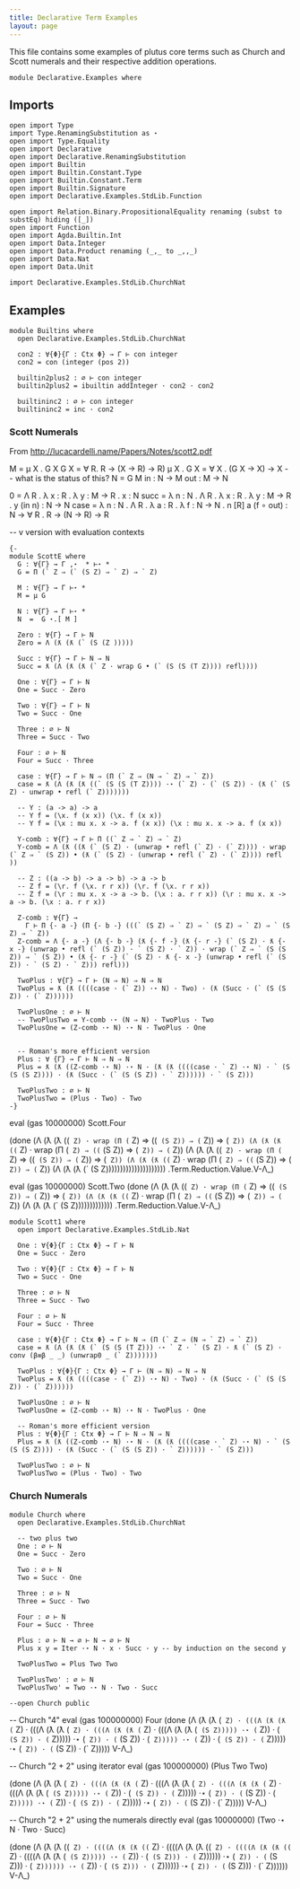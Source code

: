```yaml
---
title: Declarative Term Examples
layout: page
---
```


This file contains some examples of plutus core terms such as Church
and Scott numerals and their respective addition operations.

```
module Declarative.Examples where
```

## Imports

```
open import Type
import Type.RenamingSubstitution as ⋆
open import Type.Equality
open import Declarative
open import Declarative.RenamingSubstitution
open import Builtin
open import Builtin.Constant.Type
open import Builtin.Constant.Term
open import Builtin.Signature
open import Declarative.Examples.StdLib.Function

open import Relation.Binary.PropositionalEquality renaming (subst to substEq) hiding ([_])
open import Function
open import Agda.Builtin.Int
open import Data.Integer
open import Data.Product renaming (_,_ to _,,_)
open import Data.Nat
open import Data.Unit

import Declarative.Examples.StdLib.ChurchNat
```

## Examples

```
module Builtins where
  open Declarative.Examples.StdLib.ChurchNat

  con2 : ∀{Φ}{Γ : Ctx Φ} → Γ ⊢ con integer
  con2 = con (integer (pos 2))

  builtin2plus2 : ∅ ⊢ con integer
  builtin2plus2 = ibuiltin addInteger · con2 · con2

  builtininc2 : ∅ ⊢ con integer
  builtininc2 = inc · con2
```


### Scott Numerals

From http://lucacardelli.name/Papers/Notes/scott2.pdf

M = μ X . G X
G X = ∀ R. R → (X → R) → R)
μ X . G X = ∀ X . (G X → X) → X -- what is the status of this?
N = G M
in  : N → M
out : M → N

0    = Λ R . λ x : R . λ y : M → R . x
     : N
succ = λ n : N . Λ R . λ x : R . λ y : M → R . y (in n)
     : N → N
case = λ n : N . Λ R . λ a : R . λ f : N → N . n [R] a (f ∘ out)
     : N → ∀ R . R → (N → R) → R


-- v version with evaluation contexts

```
{-
module ScottE where
  G : ∀{Γ} → Γ ,⋆  * ⊢⋆ *
  G = Π (` Z ⇒ (` (S Z) ⇒ ` Z) ⇒ ` Z)
  
  M : ∀{Γ} → Γ ⊢⋆ *
  M = μ G
  
  N : ∀{Γ} → Γ ⊢⋆ *
  N  =  G ⋆.[ M ]
  
  Zero : ∀{Γ} → Γ ⊢ N
  Zero = Λ (ƛ (ƛ (` (S (Z )))))
  
  Succ : ∀{Γ} → Γ ⊢ N ⇒ N
  Succ = ƛ (Λ (ƛ (ƛ (` Z · wrap G • (` (S (S (T Z)))) refl))))
  
  One : ∀{Γ} → Γ ⊢ N
  One = Succ · Zero
  
  Two : ∀{Γ} → Γ ⊢ N
  Two = Succ · One

  Three : ∅ ⊢ N
  Three = Succ · Two

  Four : ∅ ⊢ N
  Four = Succ · Three

  case : ∀{Γ} → Γ ⊢ N ⇒ (Π (` Z ⇒ (N ⇒ ` Z) ⇒ ` Z))
  case = ƛ (Λ (ƛ (ƛ ((` (S (S (T Z)))) ·⋆ (` Z) · (` (S Z)) · (ƛ (` (S Z) · unwrap • refl (` Z)))))))

  -- Y : (a -> a) -> a
  -- Y f = (\x. f (x x)) (\x. f (x x))
  -- Y f = (\x : mu x. x -> a. f (x x)) (\x : mu x. x -> a. f (x x)) 

  Y-comb : ∀{Γ} → Γ ⊢ Π ((` Z ⇒ ` Z) ⇒ ` Z)
  Y-comb = Λ (ƛ ((ƛ (` (S Z) · (unwrap • refl (` Z) · (` Z)))) · wrap (` Z ⇒ ` (S Z)) • (ƛ (` (S Z) · (unwrap • refl (` Z) · (` Z)))) refl ))

  -- Z : ((a -> b) -> a -> b) -> a -> b
  -- Z f = (\r. f (\x. r r x)) (\r. f (\x. r r x))
  -- Z f = (\r : mu x. x -> a -> b. (\x : a. r r x)) (\r : mu x. x -> a -> b. (\x : a. r r x))

  Z-comb : ∀{Γ} →
    Γ ⊢ Π {- a -} (Π {- b -} (((` (S Z) ⇒ ` Z) ⇒ ` (S Z) ⇒ ` Z) ⇒ ` (S Z) ⇒ ` Z))
  Z-comb = Λ {- a -} (Λ {- b -} (ƛ {- f -} (ƛ {- r -} (` (S Z) · ƛ {- x -} (unwrap • refl (` (S Z)) · ` (S Z) · ` Z)) · wrap (` Z ⇒ ` (S (S Z)) ⇒ ` (S Z)) • (ƛ {- r -} (` (S Z) · ƛ {- x -} (unwrap • refl (` (S Z)) · ` (S Z) · ` Z))) refl)))

  TwoPlus : ∀{Γ} → Γ ⊢ (N ⇒ N) ⇒ N ⇒ N
  TwoPlus = ƛ (ƛ ((((case · (` Z)) ·⋆ N) · Two) · (ƛ (Succ · (` (S (S Z)) · (` Z))))))

  TwoPlusOne : ∅ ⊢ N
  -- TwoPlusTwo = Y-comb ·⋆ (N ⇒ N) · TwoPlus · Two
  TwoPlusOne = (Z-comb ·⋆ N) ·⋆ N · TwoPlus · One


  -- Roman's more efficient version
  Plus : ∀ {Γ} → Γ ⊢ N ⇒ N ⇒ N
  Plus = ƛ (ƛ ((Z-comb ·⋆ N) ·⋆ N · (ƛ (ƛ ((((case · ` Z) ·⋆ N) · ` (S (S (S Z)))) · (ƛ (Succ · (` (S (S Z)) · ` Z)))))) · ` (S Z)))

  TwoPlusTwo : ∅ ⊢ N
  TwoPlusTwo = (Plus · Two) · Two
-}
```


eval (gas 10000000) Scott.Four

(done
 (Λ
  (ƛ
   (ƛ
    ((` Z) ·
     wrap (Π (` Z) ⇒ ((` (S Z)) ⇒ (` Z)) ⇒ (` Z))
     (Λ
      (ƛ
       (ƛ
        ((` Z) ·
         wrap (Π (` Z) ⇒ ((` (S Z)) ⇒ (` Z)) ⇒ (` Z))
         (Λ
          (ƛ
           (ƛ
            ((` Z) ·
             wrap (Π (` Z) ⇒ ((` (S Z)) ⇒ (` Z)) ⇒ (` Z))
             (Λ
              (ƛ
               (ƛ
                ((` Z) ·
                 wrap (Π (` Z) ⇒ ((` (S Z)) ⇒ (` Z)) ⇒ (` Z))
                 (Λ (ƛ (ƛ (` (S Z)))))))))))))))))))))
 .Term.Reduction.Value.V-Λ_)

eval (gas 10000000) Scott.Two
(done
 (Λ
  (ƛ
   (ƛ
    ((` Z) ·
     wrap (Π (` Z) ⇒ ((` (S Z)) ⇒ (` Z)) ⇒ (` Z))
     (Λ
      (ƛ
       (ƛ
        ((` Z) ·
         wrap (Π (` Z) ⇒ ((` (S Z)) ⇒ (` Z)) ⇒ (` Z))
         (Λ (ƛ (ƛ (` (S Z)))))))))))))
 .Term.Reduction.Value.V-Λ_)



```
module Scott1 where
  open import Declarative.Examples.StdLib.Nat
  
  One : ∀{Φ}{Γ : Ctx Φ} → Γ ⊢ N
  One = Succ · Zero
  
  Two : ∀{Φ}{Γ : Ctx Φ} → Γ ⊢ N
  Two = Succ · One

  Three : ∅ ⊢ N
  Three = Succ · Two

  Four : ∅ ⊢ N
  Four = Succ · Three

  case : ∀{Φ}{Γ : Ctx Φ} → Γ ⊢ N ⇒ (Π (` Z ⇒ (N ⇒ ` Z) ⇒ ` Z))
  case = ƛ (Λ (ƛ (ƛ (` (S (S (T Z))) ·⋆ ` Z · ` (S Z) · ƛ (` (S Z) · conv (β≡β _ _) (unwrap0 _ (` Z)))))))

  TwoPlus : ∀{Φ}{Γ : Ctx Φ} → Γ ⊢ (N ⇒ N) ⇒ N ⇒ N
  TwoPlus = ƛ (ƛ ((((case · (` Z)) ·⋆ N) · Two) · (ƛ (Succ · (` (S (S Z)) · (` Z))))))

  TwoPlusOne : ∅ ⊢ N
  TwoPlusOne = (Z-comb ·⋆ N) ·⋆ N · TwoPlus · One

  -- Roman's more efficient version
  Plus : ∀{Φ}{Γ : Ctx Φ} → Γ ⊢ N ⇒ N ⇒ N
  Plus = ƛ (ƛ ((Z-comb ·⋆ N) ·⋆ N · (ƛ (ƛ ((((case · ` Z) ·⋆ N) · ` (S (S (S Z)))) · (ƛ (Succ · (` (S (S Z)) · ` Z)))))) · ` (S Z)))

  TwoPlusTwo : ∅ ⊢ N
  TwoPlusTwo = (Plus · Two) · Two
```


### Church Numerals

```
module Church where
  open Declarative.Examples.StdLib.ChurchNat
  
  -- two plus two
  One : ∅ ⊢ N
  One = Succ · Zero

  Two : ∅ ⊢ N
  Two = Succ · One

  Three : ∅ ⊢ N
  Three = Succ · Two

  Four : ∅ ⊢ N
  Four = Succ · Three

  Plus : ∅ ⊢ N → ∅ ⊢ N → ∅ ⊢ N
  Plus x y = Iter ·⋆ N · x · Succ · y -- by induction on the second y

  TwoPlusTwo = Plus Two Two

  TwoPlusTwo' : ∅ ⊢ N
  TwoPlusTwo' = Two ·⋆ N · Two · Succ

--open Church public
```

-- Church "4"
eval (gas 100000000) Four
(done
 (Λ
  (ƛ
   (ƛ
    (` Z) ·
    (((Λ
       (ƛ
        (ƛ
         (` Z) ·
         (((Λ
            (ƛ
             (ƛ
              (` Z) ·
              (((Λ
                 (ƛ
                  (ƛ
                   (` Z) · (((Λ (ƛ (ƛ (` (S Z))))) ·⋆ (` Z)) · (` (S Z)) · (` Z)))))
                ·⋆ (` Z))
               · (` (S Z))
               · (` Z)))))
           ·⋆ (` Z))
          · (` (S Z))
          · (` Z)))))
      ·⋆ (` Z))
     · (` (S Z))
     · (` Z)))))
 V-Λ_)

-- Church "2 + 2" using iterator
eval (gas 100000000) (Plus Two Two)

(done
 (Λ
  (ƛ
   (ƛ
    (` Z) ·
    (((Λ
       (ƛ
        (ƛ
         (` Z) ·
         (((Λ
            (ƛ
             (ƛ
              (` Z) ·
              (((Λ
                 (ƛ
                  (ƛ
                   (` Z) · (((Λ (ƛ (ƛ (` (S Z))))) ·⋆ (` Z)) · (` (S Z)) · (` Z)))))
                ·⋆ (` Z))
               · (` (S Z))
               · (` Z)))))
           ·⋆ (` Z))
          · (` (S Z))
          · (` Z)))))
      ·⋆ (` Z))
     · (` (S Z))
     · (` Z)))))
 V-Λ_)

-- Church "2 + 2" using the numerals directly
eval (gas 10000000) (Two ·⋆ N · Two · Succ)

(done
 (Λ
  (ƛ
   (ƛ
    ((` Z) ·
     ((((Λ
         (ƛ
          (ƛ
           ((` Z) ·
            ((((Λ
                (ƛ
                 (ƛ
                  ((` Z) ·
                   ((((Λ
                       (ƛ
                        (ƛ
                         ((` Z) ·
                          ((((Λ (ƛ (ƛ (` (S Z))))) ·⋆ (` Z)) · (` (S Z))) · (` Z))))))
                      ·⋆ (` Z))
                     · (` (S Z)))
                    · (` Z))))))
               ·⋆ (` Z))
              · (` (S Z)))
             · (` Z))))))
        ·⋆ (` Z))
       · (` (S Z)))
      · (` Z))))))
 V-Λ_)
